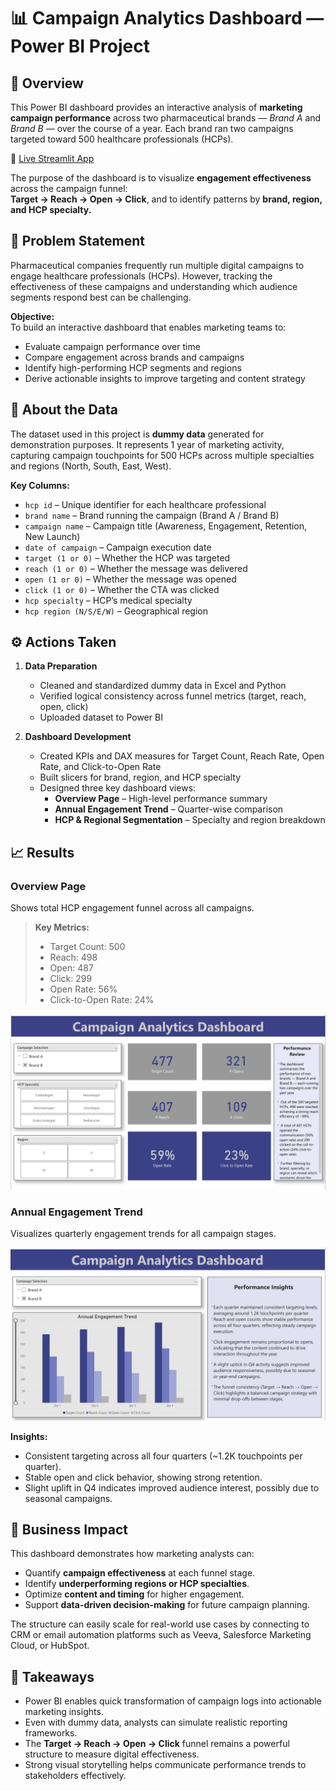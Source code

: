 # 📊 Campaign Analytics Dashboard — Power BI Project  

## 🧩 Overview  
This Power BI dashboard provides an interactive analysis of **marketing campaign performance** across two pharmaceutical brands — *Brand A* and *Brand B* — over the course of a year. Each brand ran two campaigns targeted toward 500 healthcare professionals (HCPs).  

🔗 [Live Streamlit App](https://fg9rjtkknvjuekpohune7f.streamlit.app/)

The purpose of the dashboard is to visualize **engagement effectiveness** across the campaign funnel:  
**Target → Reach → Open → Click**, and to identify patterns by **brand, region, and HCP specialty.**

## 🎯 Problem Statement  
Pharmaceutical companies frequently run multiple digital campaigns to engage healthcare professionals (HCPs). However, tracking the effectiveness of these campaigns and understanding which audience segments respond best can be challenging.  

**Objective:**  
To build an interactive dashboard that enables marketing teams to:
- Evaluate campaign performance over time  
- Compare engagement across brands and campaigns  
- Identify high-performing HCP segments and regions  
- Derive actionable insights to improve targeting and content strategy  

## 📂 About the Data  
The dataset used in this project is **dummy data** generated for demonstration purposes. It represents 1 year of marketing activity, capturing campaign touchpoints for 500 HCPs across multiple specialties and regions (North, South, East, West).  

**Key Columns:**
- `hcp id` – Unique identifier for each healthcare professional  
- `brand name` – Brand running the campaign (Brand A / Brand B)  
- `campaign name` – Campaign title (Awareness, Engagement, Retention, New Launch)  
- `date of campaign` – Campaign execution date  
- `target (1 or 0)` – Whether the HCP was targeted  
- `reach (1 or 0)` – Whether the message was delivered  
- `open (1 or 0)` – Whether the message was opened  
- `click (1 or 0)` – Whether the CTA was clicked  
- `hcp specialty` – HCP’s medical specialty  
- `hcp region (N/S/E/W)` – Geographical region  

## ⚙️ Actions Taken  
1. **Data Preparation**
   - Cleaned and standardized dummy data in Excel and Python  
   - Verified logical consistency across funnel metrics (target, reach, open, click)  
   - Uploaded dataset to Power BI  

2. **Dashboard Development**
   - Created KPIs and DAX measures for Target Count, Reach Rate, Open Rate, and Click-to-Open Rate  
   - Built slicers for brand, region, and HCP specialty  
   - Designed three key dashboard views:
     - **Overview Page** – High-level performance summary  
     - **Annual Engagement Trend** – Quarter-wise comparison  
     - **HCP & Regional Segmentation** – Specialty and region breakdown  

## 📈 Results  

### **Overview Page**
Shows total HCP engagement funnel across all campaigns.  
> **Key Metrics:**  
> - Target Count: 500  
> - Reach: 498  
> - Open: 487  
> - Click: 299  
> - Open Rate: 56%  
> - Click-to-Open Rate: 24%  

![Overview](Overview.png)

### **Annual Engagement Trend**
Visualizes quarterly engagement trends for all campaign stages.  

![Annual Trend](Trend.png) 

**Insights:**
- Consistent targeting across all four quarters (~1.2K touchpoints per quarter).  
- Stable open and click behavior, showing strong retention.  
- Slight uplift in Q4 indicates improved audience interest, possibly due to seasonal campaigns.  

## 💼 Business Impact  
This dashboard demonstrates how marketing analysts can:
- Quantify **campaign effectiveness** at each funnel stage.  
- Identify **underperforming regions or HCP specialties**.  
- Optimize **content and timing** for higher engagement.  
- Support **data-driven decision-making** for future campaign planning.  

The structure can easily scale for real-world use cases by connecting to CRM or email automation platforms such as Veeva, Salesforce Marketing Cloud, or HubSpot.

## 🧠 Takeaways  
- Power BI enables quick transformation of campaign logs into actionable marketing insights.  
- Even with dummy data, analysts can simulate realistic reporting frameworks.  
- The **Target → Reach → Open → Click** funnel remains a powerful structure to measure digital effectiveness.  
- Strong visual storytelling helps communicate performance trends to stakeholders effectively.  

